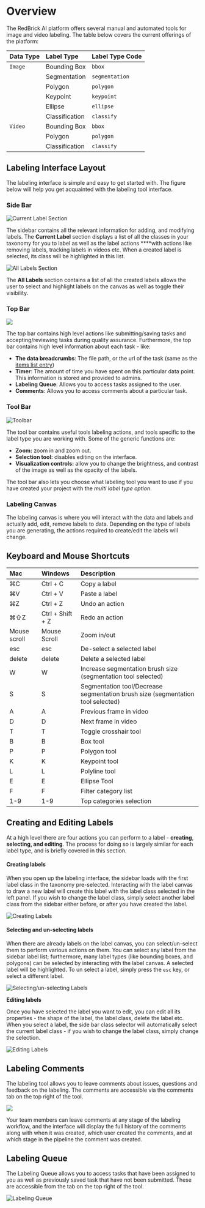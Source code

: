 # Overview

The RedBrick AI platform offers several manual and automated tools for image and video labeling. The table below covers the current offerings of the platform:

| Data Type | Label Type | Label Type Code |
| :--- | :--- | :--- |
| `Image` | Bounding Box | `bbox` |
|  | Segmentation | `segmentation` |
|  | Polygon | `polygon` |
|  | Keypoint | `keypoint` |
|  | Ellipse | `ellipse` |
|  | Classification | `classify` |
| `Video` | Bounding Box | `bbox` |
|  | Polygon | `polygon` |
|  | Classification | `classify` |

## Labeling Interface Layout

The labeling interface is simple and easy to get started with. The figure below will help you get acquainted with the labeling tool interface. 

### Side Bar

![Current Label Section](../.gitbook/assets/current-label-section.png)

The sidebar contains all the relevant information for adding, and modifying labels. The **Current Label** section displays a list of all the classes in your taxonomy for you to label as well as the label actions ****with actions like removing labels, tracking labels in videos etc. When a created label is selected, its class will be highlighted in this list. 

![All Labels Section](../.gitbook/assets/all-labels-section.png)



The **All Labels** section contains a list of all the created labels allows the user to select and highlight labels on the canvas as well as toggle their visibility.

### **Top Bar**

![](../.gitbook/assets/topbar.png)

The top bar contains high level actions like submitting/saving tasks and accepting/reviewing tasks during quality assurance. Furthermore, the top bar contains high level information about each task - like: 

* **The data breadcrumbs**: The file path, or the url of the task \(same as the [items list entry]()\)
* **Timer**: The amount of time you have spent on this particular data point. This information is stored and provided to admins. 
* **Labeling Queue**: Allows you to access tasks assigned to the user.
* **Comments**: Allows you to access comments about a particular task.



### **Tool Bar**

![Toolbar](../.gitbook/assets/toolbar.png)

The tool bar contains useful tools labeling actions, and tools specific to the label type you are working with. Some of the generic functions are:

* **Zoom:** zoom in and zoom out.
* **Selection tool:** disables editing on the interface. 
* **Visualization controls:** allow you to change the brightness, and contrast of the image as well as the opacity of the labels.

The tool bar also lets you choose what labeling tool you want to use if you have created your project with the _multi label type option_. 

### **Labeling Canvas**

The labeling canvas is where you will interact with the data and labels and actually add, edit, remove labels to data. Depending on the type of labels you are generating, the actions required to create/edit the labels will change. 

## Keyboard and Mouse Shortcuts 

| Mac | Windows | Description |
| :--- | :--- | :--- |
| ⌘C | Ctrl + C | Copy a label |
| ⌘V | Ctrl + V | Paste a label |
| ⌘Z | Ctrl + Z | Undo an action |
| ⌘⇧Z | Ctrl + Shift + Z | Redo an action |
| Mouse scroll | Mouse Scroll | Zoom in/out |
| esc | esc | De-select a selected label |
| delete | delete | Delete a selected label |
| W | W | Increase segmentation brush size \(segmentation tool selected\) |
| S | S | Segmentation tool/Decrease segmentation brush size \(segmentation tool selected\) |
| A | A | Previous frame in video |
| D | D | Next frame in video |
| T | T | Toggle crosshair tool |
| B | B | Box tool |
| P | P | Polygon tool |
| K | K | Keypoint tool |
| L | L | Polyline tool |
| E | E | Ellipse Tool |
| F | F | Filter category list |
| 1-9 | 1-9 | Top categories selection |

## Creating and Editing Labels

At a high level there are four actions you can perform to a label - **creating**, **selecting, and editing**.  The process for doing so is largely similar for each label type, and is briefly covered in this section. 

#### Creating labels

When you open up the labeling interface, the sidebar loads with the first label class in the taxonomy pre-selected. Interacting with the label canvas to draw a new label will create this label with the label class selected in the left panel. If you wish to change the label class, simply select another label class from the sidebar either before, or after you have created the label. 

![Creating Labels](../.gitbook/assets/creating-labels.gif)

#### Selecting and un-selecting labels

When there are already labels on the label canvas, you can select/un-select them to perform various actions on them. You can select any label from the sidebar label list; furthermore, many label types \(like bounding boxes, and polygons\) can be selected by interacting with the label canvas. A selected label will be highlighted. To un select a label, simply press the `esc` key, or select a different label. 

![Selecting/un-selecting Labels](../.gitbook/assets/selecting-deselecting-labels.gif)

**Editing labels**

Once you have selected the label you want to edit, you can edit all its properties - the shape of the label, the label class, delete the label etc. When you select a label, the side bar class selector will automatically select the current label class - if you wish to change the label class, simply change the selection.

![Editing Labels](../.gitbook/assets/editing-labels.gif)

## Labeling Comments

The labeling tool allows you to leave comments about issues, questions and feedback on the labeling. The comments are accessible via the comments tab on the top right of the tool. 

![](../.gitbook/assets/comments-gif.gif)

Your team members can leave comments at any stage of the labeling workflow, and the interface will display the full history of the comments along with when it was created, which user created the comments, and at which stage in the pipeline the comment was created. 

## Labeling Queue

The Labeling Queue allows you to access tasks that have been assigned to you as well as previously saved task that have not been submitted. These are accessible from the tab on the top right of the tool.

![Labeling Queue](../.gitbook/assets/queue.gif)

